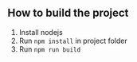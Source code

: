 How to build the project
--------------

1. Install nodejs
2. Run `npm install` in project folder
3. Run `npm run build`